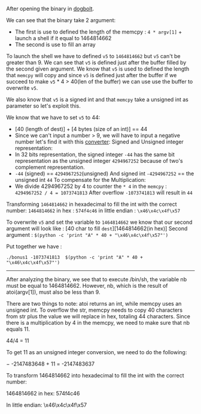 After opening the binary in [dogbolt](https://dogbolt.org/).

We can see that the binary take 2 argument:
- The first is use to defined the length of the memcpy : `4 * argv[1]` + launch a shell if it equal to 1464814662
- The second is use to fill an array


To launch the shell we have to defined `v5` to `1464814662` but `v5` can't be greater than 9.
We can see that `v5` is defined just after the buffer filled by the second given argument.
We know that `v5` is used to defined the length that `memcpy` will copy and since `v5` is defined just after the buffer if we succeed to make `v5` * 4 > 40(len of the buffer) we can use use the buffer to overwrite `v5`.

We also know that `v5` is a signed int and that `memcpy` take a unsigned int as parameter so let's exploit this.

We know that we have to set `v5` to 44:
- [40 (length of dest)] + [4 bytes (size of an int)] == 44
- Since we can't input a number > 9, we will have to input a negative number let's find it with this [converter](https://www.simonv.fr/TypesConvert/?integers):
Signed and Unsigned integer representation:
- In 32 bits representation, the signed integer `-44` has the same bit representation as the unsigned integer `4294967252` because of two's complement representation.
- `-44` (signed) == `4294967252`(unsigned)
And signed int `-4294967252` == the unsigned int `44`
To compensate for the Multiplication:
- We divide 4294967252 by 4 to counter the `* 4` in the `memcpy` : `4294967252 / 4 = 1073741813`
After overflow `-1073741813` will result in `44`


Transforming `1464814662` in hexadecimal to fill the int with the correct number:
`1464814662` in hex : `574f4c46`
in little endian : `\x46\x4c\x4f\x57`


To overwrite `v5` and set the variable to `1464814662` we know that our second argument will look like :
[40 char to fill `dest`][1464814662(in hex)]
Second argument : `$(python -c 'print "A" * 40 + "\x46\x4c\x4f\x57"')`

Put together we have :
``` Shell
./bonus1 -1073741813  $(python -c 'print "A" * 40 + "\x46\x4c\x4f\x57"')
```

---


After analyzing the binary, we see that to execute /bin/sh, the variable nb must be equal to 1464814662. However, nb, which is the result of atoi(argv[1]), must also be less than 9.

There are two things to note: atoi returns an int, while memcpy uses an unsigned int. To overflow the str, memcpy needs to copy 40 characters from str plus the value we will replace in hex, totaling 44 characters. Since there is a multiplication by 4 in the memcpy, we need to make sure that nb equals 11.

44/4 = 11

To get 11 as an unsigned integer conversion, we need to do the following:

−
-2147483648 + 11 = -2147483637

To transform 1464814662 into hexadecimal to fill the int with the correct number:

1464814662 in hex: 574f4c46

In little endian: \x46\x4c\x4f\x57